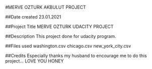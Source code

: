 #MERVE OZTURK AKBULUT PROJECT

##Date created
23.01.2021

##Project Title
MERVE OZTURK UDACITY PROJECT

##Description
This project done for udacity program.

##Files used
washington.csv chicago.csv new_york_city.csv

##Credits
Especially thanks my husband to encourage me to do this project... LOVE YOU HONEY